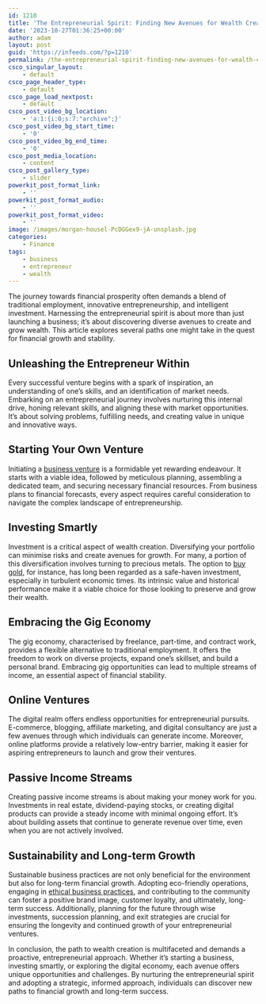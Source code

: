 ```yaml
---
id: 1210
title: 'The Entrepreneurial Spirit: Finding New Avenues for Wealth Creation'
date: '2023-10-27T01:36:25+00:00'
author: adam
layout: post
guid: 'https://infeeds.com/?p=1210'
permalink: /the-entrepreneurial-spirit-finding-new-avenues-for-wealth-creation/
csco_singular_layout:
    - default
csco_page_header_type:
    - default
csco_page_load_nextpost:
    - default
csco_post_video_bg_location:
    - 'a:1:{i:0;s:7:"archive";}'
csco_post_video_bg_start_time:
    - '0'
csco_post_video_bg_end_time:
    - '0'
csco_post_media_location:
    - content
csco_post_gallery_type:
    - slider
powerkit_post_format_link:
    - ''
powerkit_post_format_audio:
    - ''
powerkit_post_format_video:
    - ''
image: /images/morgan-housel-PcDGGex9-jA-unsplash.jpg
categories:
    - Finance
tags:
    - business
    - entrepreneur
    - wealth
---
```


The journey towards financial prosperity often demands a blend of traditional employment, innovative entrepreneurship, and intelligent investment. Harnessing the entrepreneurial spirit is about more than just launching a business; it’s about discovering diverse avenues to create and grow wealth. This article explores several paths one might take in the quest for financial growth and stability.

## **Unleashing the Entrepreneur Within**

Every successful venture begins with a spark of inspiration, an understanding of one’s skills, and an identification of market needs. Embarking on an entrepreneurial journey involves nurturing this internal drive, honing relevant skills, and aligning these with market opportunities. It’s about solving problems, fulfilling needs, and creating value in unique and innovative ways.

## **Starting Your Own Venture**

Initiating a [business venture](https://startups.co.uk/guides/how-to-start-a-business/) is a formidable yet rewarding endeavour. It starts with a viable idea, followed by meticulous planning, assembling a dedicated team, and securing necessary financial resources. From business plans to financial forecasts, every aspect requires careful consideration to navigate the complex landscape of entrepreneurship.

## **Investing Smartly**

Investment is a critical aspect of wealth creation. Diversifying your portfolio can minimise risks and create avenues for growth. For many, a portion of this diversification involves turning to precious metals. The option to [buy gold](https://www.bulliongiant.com/collections/gold), for instance, has long been regarded as a safe-haven investment, especially in turbulent economic times. Its intrinsic value and historical performance make it a viable choice for those looking to preserve and grow their wealth.

## **Embracing the Gig Economy**

The gig economy, characterised by freelance, part-time, and contract work, provides a flexible alternative to traditional employment. It offers the freedom to work on diverse projects, expand one’s skillset, and build a personal brand. Embracing gig opportunities can lead to multiple streams of income, an essential aspect of financial stability.

## **Online Ventures**

The digital realm offers endless opportunities for entrepreneurial pursuits. E-commerce, blogging, affiliate marketing, and digital consultancy are just a few avenues through which individuals can generate income. Moreover, online platforms provide a relatively low-entry barrier, making it easier for aspiring entrepreneurs to launch and grow their ventures.

## **Passive Income Streams**

Creating passive income streams is about making your money work for you. Investments in real estate, dividend-paying stocks, or creating digital products can provide a steady income with minimal ongoing effort. It’s about building assets that continue to generate revenue over time, even when you are not actively involved.

## **Sustainability and Long-term Growth**

Sustainable business practices are not only beneficial for the environment but also for long-term financial growth. Adopting eco-friendly operations, engaging in [ethical business practices](https://uk.indeed.com/career-advice/career-development/business-ethics), and contributing to the community can foster a positive brand image, customer loyalty, and ultimately, long-term success. Additionally, planning for the future through wise investments, succession planning, and exit strategies are crucial for ensuring the longevity and continued growth of your entrepreneurial ventures.

In conclusion, the path to wealth creation is multifaceted and demands a proactive, entrepreneurial approach. Whether it’s starting a business, investing smartly, or exploring the digital economy, each avenue offers unique opportunities and challenges. By nurturing the entrepreneurial spirit and adopting a strategic, informed approach, individuals can discover new paths to financial growth and long-term success.